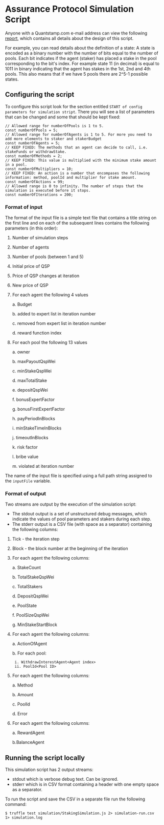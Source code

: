 # Assurance Protocol Simulation Script

Anyone with a Quantstamp.com e-mail address can view the following [report](https://docs.google.com/document/d/120-6oXXEff-f4Prk2YFZdu0vVaV8IX56ts5QrwsZ830/edit?usp=sharing), which contains all details about the design of this script.

For example, you can read details about the definition of a state: A state is encoded as a binary number with the number of bits equal to the number of pools. Each bit indicates if the agent (staker) has placed a stake in the pool corresponding to the bit's index. For example state 11 (in decimal) is equal to 1011 in binary indicating that the agent has stakes in the 1st, 2nd and 4th pools. This also means that if we have 5 pools there are 2^5-1 possible states.

## Configuring the script

To configure this script look for the section entitled `START of config parameters for simulation stript`. There you will see a list of parameters that can be changed and some that should be kept fixed:

```
// Allowed range for numberOfPools is 1 to 5.
const numberOfPools = 5;
// Allowed range for numberOfAgents is 1 to 5. For more you need to add more elements to staker and stakerBudget
const numberOfAgents = 5;
// KEEP FIXED: The methods that an agent can decide to call, i.e. stakeFunds or withdrawStake.
const numberOfMethods = 2;
// KEEP FIXED: This value is multiplied with the minimum stake amount in a pool.
const numberOfMultipliers = 10;
// KEEP FIXED: An action is a number that encompases the following information: method, poolId and multiplier for stake amount.
const numberOfActions = 99;
// Allowed range is 0 to infinity. The number of steps that the simulation is executed before it stops.
const numberOfIterations = 200;
```
### Format of input
The format of the input file is a simple text file that contains a title string on the first line and on each of the subsequent lines contains the following parameters (in this order):

1. Number of simulation steps
1. Number of agents
1. Number of pools (between 1 and 5)
1. Initial price of QSP
1. Price of QSP changes at iteration
1. New price of QSP
1. For each agent the following 4 values
    
    a. Budget 
    
    b. added to expert list in iteration number
    
    c. removed from expert list in iteration number
    
    d. reward function index
1. For each pool the following 13 values

    a. owner

    b. maxPayoutQspWei

    c. minStakeQspWei

    d. maxTotalStake

    e. depositQspWei

    f. bonusExpertFactor

    g. bonusFirstExpertFactor

    h. payPeriodInBlocks

    i. minStakeTimeInBlocks

    j. timeoutInBlocks

    k. risk factor

    l. bribe value

    m. violated at iteration number

The name of the input file is specified using a full path string assigned to the `inputFile` variable.

### Format of output
Two streams are output by the execution of the simulation script: 

* The stdout output is a set of unstructured debug messages, which indicate the values of pool parameters and stakers during each step. 
* The stderr output is a CSV file (with space as a separator) containing the following columns:

1. Tick - the iteration step
1. Block - the block number at the beginning of the iteration
1. For each agent the following columns:

    a. StakeCount<Agent index> 

    b. TotalStakeQspWei<Agent index>

    c. TotalStakers<Agent index>

    d. DepositQspWei<Agent index>

    e. PoolState<Agent index>

    f. PoolSizeQspWei<Agent index>

    g. MinStakeStartBlock<Agent index>
1. For each agent the following columns:

    a. ActionOfAgent<Agent index>
    
    b. For each pool:

        i. WithdrawInterestAgent<Agent index>
        ii. PoolId<Pool ID> 
1. For each agent the following columns:

    a. Method<Agent index>
    
    b. Amount<Agent index>

    c. PoolId<Agent index>

    d. Error<Agent index>

1. For each agent the following columns:

    a. RewardAgent<Agent index>

    b.BalanceAgent<Agent index>  

## Running the script locally

This simulation script has 2 output streams:
* stdout which is verbose debug text. Can be ignored.
* stderr which is in CSV format containing a header with one empty space as a separator.

To run the script and save the CSV in a separate file run the following command:

`$ truffle test simulation/StakingSimulation.js 2> simulation-run.csv 1> simulation.log`
